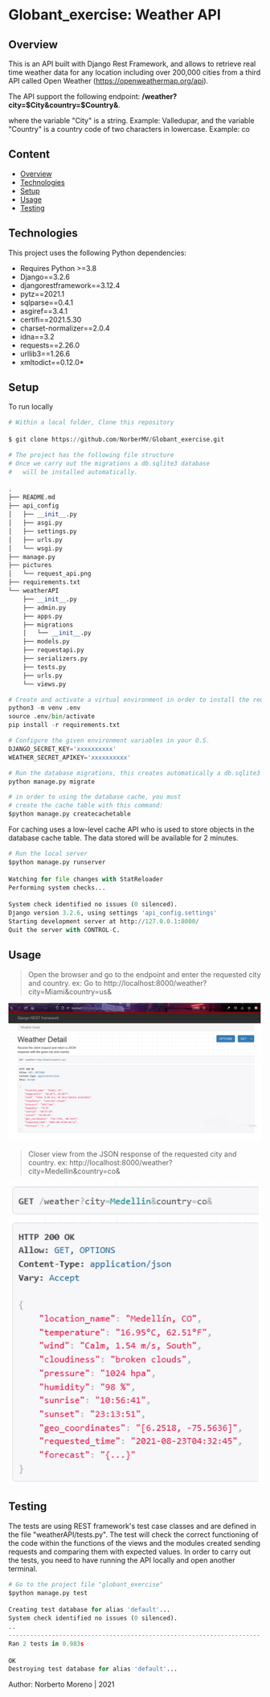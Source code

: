 # Globant_exercise: Weather API

## Overview
This is an API built with Django Rest Framework, and allows to retrieve real time weather data for any location including over 200,000 cities from a third API called Open Weather (https://openweathermap.org/api).

The API support the following endpoint: <strong>/weather?city=$City&country=$Country&</strong>.

where the variable "City" is a string. Example: Valledupar, and the variable "Country" is a country code of two characters in lowercase. Example: co



## Content
* [Overview](#WeatherAPI)
* [Technologies](#Tecnologies)
* [Setup](#Setup)
* [Usage](#Usage)
* [Testing](#Testing)


## Technologies

This project uses the following Python dependencies:
* Requires Python >=3.8
* Django==3.2.6
* djangorestframework==3.12.4
* pytz==2021.1
* sqlparse==0.4.1
* asgiref==3.4.1
* certifi==2021.5.30
* charset-normalizer==2.0.4
* idna==3.2
* requests==2.26.0
* urllib3==1.26.6
* xmltodict==0.12.0*


## Setup
To run locally

```python
# Within a local folder, Clone this repository

$ git clone https://github.com/NorberMV/Globant_exercise.git

```
```python
# The project has the following file structure
# Once we carry out the migrations a db.sqlite3 database 
#   will be installed automatically.

.
├── README.md
├── api_config
│   ├── __init__.py
│   ├── asgi.py
│   ├── settings.py
│   ├── urls.py
│   └── wsgi.py
├── manage.py
├── pictures
│   └── request_api.png
├── requirements.txt
└── weatherAPI
    ├── __init__.py
    ├── admin.py
    ├── apps.py
    ├── migrations
    │   └── __init__.py
    ├── models.py
    ├── requestapi.py
    ├── serializers.py
    ├── tests.py
    ├── urls.py
    └── views.py

```
```python
# Create and activate a virtual environment in order to install the requirements.txt
python3 -m venv .env
source .env/bin/activate
pip install -r requirements.txt

```

```python
# Configure the given environment variables in your O.S.
DJANGO_SECRET_KEY='xxxxxxxxxx'
WEATHER_SECRET_APIKEY='xxxxxxxxxx'
```

```python
# Run the database migrations, this creates automatically a db.sqlite3 file
python manage.py migrate

```
```python
# in order to using the database cache, you must 
# create the cache table with this command:
$python manage.py createcachetable

```
For caching uses a low-level cache API who is used to store objects in the database cache table.
The data stored will be available for 2 minutes.

```python
# Run the local server
$python manage.py runserver

Watching for file changes with StatReloader
Performing system checks...

System check identified no issues (0 silenced).
Django version 3.2.6, using settings 'api_config.settings'
Starting development server at http://127.0.0.1:8000/
Quit the server with CONTROL-C.

```


## Usage

> Open the browser and go to the endpoint and enter the  requested city and country.
ex:
  > Go to  http://localhost:8000/weather?city=Miami&country=us&


<img src="https://github.com/NorberMV/Globant_exercise/blob/master/pictures/request_api.png" width="700">


> Closer view from the JSON response of the requested city and country.
ex:
  >   http://localhost:8000/weather?city=Medellin&country=co&

<img src="https://github.com/NorberMV/Globant_exercise/blob/master/pictures/jsonResponse.png" width="700">





## Testing
The tests are using REST framework's test case classes and are defined in the file "weatherAPI/tests.py".
The test will check the correct functioning of the code within the functions of the views and the modules created
sending requests and comparing them with expected values.
In order to carry out the tests, you need to have running the API locally and open another terminal.


```python
# Go to the project file "globant_exercise"
$python manage.py test

Creating test database for alias 'default'...
System check identified no issues (0 silenced).
..
----------------------------------------------------------------------
Ran 2 tests in 0.983s

OK
Destroying test database for alias 'default'...

```




Author: Norberto Moreno | 2021

